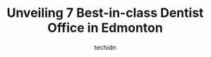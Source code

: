 ---
layout: ampstory
image: https://i0.wp.com/www.auto.or.id/wp-content/uploads/2023/06/university-edmonton-dental-choice-0-edmonton-1686322828.jpeg?resize=640,853
author: techidn
featured: false
description: Edmonton, Alberta, Canada is a haven for Dentist Office enthusiasts, boasting an impressive array of 7 top-notch establishments. Whether youre a seasoned connoisseur or simply curious to ex
title: Unveiling 7 Best-in-class Dentist Office in Edmonton
cover:
   title: Unveiling 7 Best-in-class Dentist Office in Edmonton
   subtitle: AUTO.OR.ID
   background: https://www.auto.or.id/wp-content/uploads/2023/06/university-edmonton-dental-choice-0-edmonton-1686322828.jpeg

pages: 
 - layout: thirds
   top: <h1>#1 University Edmonton Dental Choice</h1>
   bottom: "<p>I switched dentists to Dr Kezar and she is BY FAR the best dentist I have ever seen. I want her to be my dentist forever. She is welcoming, knowledgeable, and takes the t</p>"
   background: https://www.auto.or.id/wp-content/uploads/2023/06/university-edmonton-dental-choice-1-edmonton-1686322829.jpeg
   backgroundblur: true
 - layout: thirds
   top: <h1>#2 My Family Dental Clinic Edmonton</h1>
   bottom: "<p>3731 8 Ave SW, Edmonton, AB T6X 2G6, Canada</p>"
   background: https://www.auto.or.id/wp-content/uploads/2023/06/university-edmonton-dental-choice-2-edmonton-1686322830.jpeg
   cta:
      link: https://www.auto.or.id/unveiling-7-best-in-class-dentist-office-in-edmonton/
      text: Unveiling 7 Best-in-class Dentist Office in Edmonton
 - layout: thirds
   top: <h1>#3 Kensington Dental Clinic - Edmonton</h1>
   bottom: "<p>12522A 132 Ave NW, Edmonton, AB T5L 3P9, Canada</p>"
   background: https://images.unsplash.com/photo-1604755940678-ffbf0c1fcc37?ixlib=rb-4.0.3&ixid=MnwxMjA3fDB8MHxwaG90by1wYWdlfHx8fGVufDB8fHx8&auto=format&fit=crop&w=640&h=853&q=80
   cta:
      link: https://www.auto.or.id/unveiling-7-best-in-class-dentist-office-in-edmonton/
      text: Unveiling 7 Best-in-class Dentist Office in Edmonton
 - layout: thirds
   top: <h1>#4 Norwood Dental Centre</h1>
   bottom: "<p>11660 95 St, Edmonton, AB T5G 1L8, Canada</p>"
   background: https://images.unsplash.com/photo-1608839968395-12aed2154570?ixlib=rb-4.0.3&ixid=MnwxMjA3fDB8MHxwaG90by1wYWdlfHx8fGVufDB8fHx8&auto=format&fit=crop&w=640&h=853&q=80
   cta:
      link: https://www.auto.or.id/unveiling-7-best-in-class-dentist-office-in-edmonton/
      text: Unveiling 7 Best-in-class Dentist Office in Edmonton
 - layout: thirds
   top: <h1>#5 Westmount Dental Centre</h1>
   bottom: "<p>1121 Westmount Shopping NW, Edmonton, AB T5M 3L7, Canada</p>"
   background: https://images.unsplash.com/photo-1494363247633-927487612591?ixlib=rb-4.0.3&ixid=MnwxMjA3fDB8MHxwaG90by1wYWdlfHx8fGVufDB8fHx8&auto=format&fit=crop&w=640&h=853&q=80
   cta:
      link: https://www.auto.or.id/unveiling-7-best-in-class-dentist-office-in-edmonton/
      text: Unveiling 7 Best-in-class Dentist Office in Edmonton
 - layout: thirds
   top: <h1>#6 Saddleback Dental Centre</h1>
   bottom: "<p>378 Saddleback Rd NW, Edmonton, AB T6J 4R7, Canada</p>"
   background: https://images.unsplash.com/photo-1594420307681-9abf0349f8e2?ixlib=rb-4.0.3&ixid=MnwxMjA3fDB8MHxwaG90by1wYWdlfHx8fGVufDB8fHx8&auto=format&fit=crop&w=640&h=853&q=80
   cta:
      link: https://www.auto.or.id/unveiling-7-best-in-class-dentist-office-in-edmonton/
      text: Unveiling 7 Best-in-class Dentist Office in Edmonton
 - layout: thirds
   top: <h1>#7 7th Street Dental Centre</h1>
   bottom: "<p>10707 100 Ave NW, Edmonton, AB T5J 3M1, Canada</p>"
   background: https://images.unsplash.com/photo-1560402974-01f2b0209512?ixlib=rb-4.0.3&ixid=MnwxMjA3fDB8MHxwaG90by1wYWdlfHx8fGVufDB8fHx8&auto=format&fit=crop&w=640&h=853&q=80
   cta:
      link: https://www.auto.or.id/unveiling-7-best-in-class-dentist-office-in-edmonton/
      text: Unveiling 7 Best-in-class Dentist Office in Edmonton
 - layout: thirds
   middle: Continue reading...
   background: https://images.unsplash.com/photo-1639928849293-7f9ff81e41d3?ixlib=rb-4.0.3&ixid=MnwxMjA3fDB8MHxwaG90by1wYWdlfHx8fGVufDB8fHx8&auto=format&fit=crop&w=640&h=853&q=80
   cta:
      link: https://www.auto.or.id/unveiling-7-best-in-class-dentist-office-in-edmonton/
      text: Unveiling 7 Best-in-class Dentist Office in Edmonton

---
